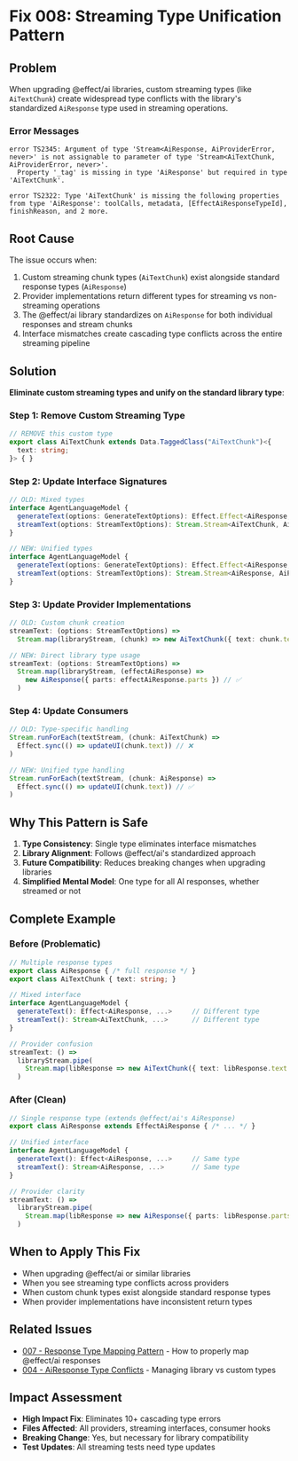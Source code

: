 # Fix 008: Streaming Type Unification Pattern

## Problem
When upgrading @effect/ai libraries, custom streaming types (like `AiTextChunk`) create widespread type conflicts with the library's standardized `AiResponse` type used in streaming operations.

### Error Messages
```
error TS2345: Argument of type 'Stream<AiResponse, AiProviderError, never>' is not assignable to parameter of type 'Stream<AiTextChunk, AiProviderError, never>'.
  Property '_tag' is missing in type 'AiResponse' but required in type 'AiTextChunk'.

error TS2322: Type 'AiTextChunk' is missing the following properties from type 'AiResponse': toolCalls, metadata, [EffectAiResponseTypeId], finishReason, and 2 more.
```

## Root Cause
The issue occurs when:
1. Custom streaming chunk types (`AiTextChunk`) exist alongside standard response types (`AiResponse`)
2. Provider implementations return different types for streaming vs non-streaming operations
3. The @effect/ai library standardizes on `AiResponse` for both individual responses and stream chunks
4. Interface mismatches create cascading type conflicts across the entire streaming pipeline

## Solution
**Eliminate custom streaming types and unify on the standard library type**:

### Step 1: Remove Custom Streaming Type
```typescript
// REMOVE this custom type
export class AiTextChunk extends Data.TaggedClass("AiTextChunk")<{
  text: string;
}> { }
```

### Step 2: Update Interface Signatures
```typescript
// OLD: Mixed types
interface AgentLanguageModel {
  generateText(options: GenerateTextOptions): Effect.Effect<AiResponse, AiProviderError, never>;
  streamText(options: StreamTextOptions): Stream.Stream<AiTextChunk, AiProviderError, never>; // ❌
}

// NEW: Unified types  
interface AgentLanguageModel {
  generateText(options: GenerateTextOptions): Effect.Effect<AiResponse, AiProviderError, never>;
  streamText(options: StreamTextOptions): Stream.Stream<AiResponse, AiProviderError, never>; // ✅
}
```

### Step 3: Update Provider Implementations
```typescript
// OLD: Custom chunk creation
streamText: (options: StreamTextOptions) => 
  Stream.map(libraryStream, (chunk) => new AiTextChunk({ text: chunk.text })) // ❌

// NEW: Direct library type usage
streamText: (options: StreamTextOptions) =>
  Stream.map(libraryStream, (effectAiResponse) => 
    new AiResponse({ parts: effectAiResponse.parts }) // ✅
  )
```

### Step 4: Update Consumers
```typescript
// OLD: Type-specific handling
Stream.runForEach(textStream, (chunk: AiTextChunk) => 
  Effect.sync(() => updateUI(chunk.text)) // ❌
)

// NEW: Unified type handling
Stream.runForEach(textStream, (chunk: AiResponse) => 
  Effect.sync(() => updateUI(chunk.text)) // ✅
)
```

## Why This Pattern is Safe
1. **Type Consistency**: Single type eliminates interface mismatches
2. **Library Alignment**: Follows @effect/ai's standardized approach
3. **Future Compatibility**: Reduces breaking changes when upgrading libraries
4. **Simplified Mental Model**: One type for all AI responses, whether streamed or not

## Complete Example

### Before (Problematic)
```typescript
// Multiple response types
export class AiResponse { /* full response */ }
export class AiTextChunk { text: string; }

// Mixed interface
interface AgentLanguageModel {
  generateText(): Effect<AiResponse, ...>     // Different type
  streamText(): Stream<AiTextChunk, ...>      // Different type
}

// Provider confusion
streamText: () => 
  libraryStream.pipe(
    Stream.map(libResponse => new AiTextChunk({ text: libResponse.text })) // Data loss!
  )
```

### After (Clean)
```typescript
// Single response type (extends @effect/ai's AiResponse)
export class AiResponse extends EffectAiResponse { /* ... */ }

// Unified interface
interface AgentLanguageModel {
  generateText(): Effect<AiResponse, ...>     // Same type
  streamText(): Stream<AiResponse, ...>       // Same type
}

// Provider clarity
streamText: () => 
  libraryStream.pipe(
    Stream.map(libResponse => new AiResponse({ parts: libResponse.parts })) // Full data!
  )
```

## When to Apply This Fix
- When upgrading @effect/ai or similar libraries
- When you see streaming type conflicts across providers
- When custom chunk types exist alongside standard response types
- When provider implementations have inconsistent return types

## Related Issues
- [007 - Response Type Mapping Pattern](./007-response-type-mapping-pattern.md) - How to properly map @effect/ai responses
- [004 - AiResponse Type Conflicts](./004-airesponse-type-conflicts.md) - Managing library vs custom types

## Impact Assessment
- **High Impact Fix**: Eliminates 10+ cascading type errors
- **Files Affected**: All providers, streaming interfaces, consumer hooks
- **Breaking Change**: Yes, but necessary for library compatibility
- **Test Updates**: All streaming tests need type updates